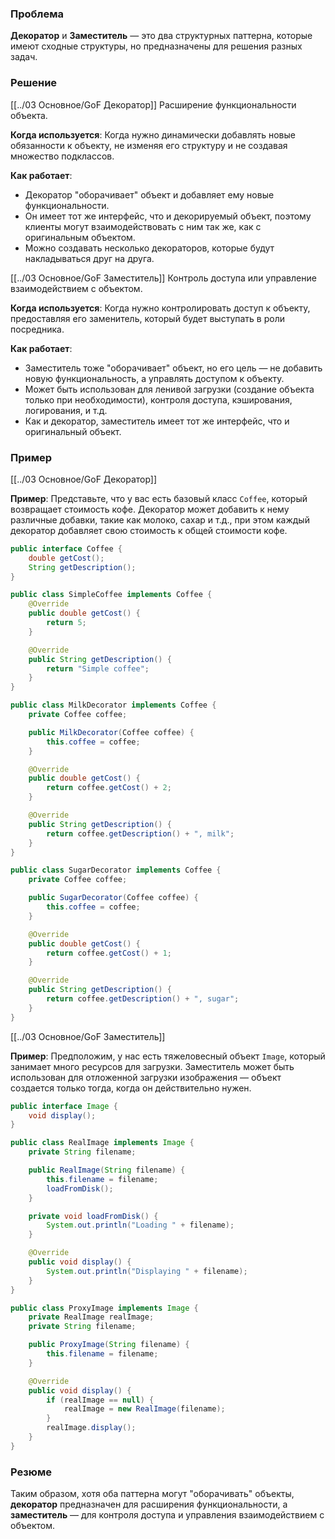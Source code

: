 ### Проблема

**Декоратор** и **Заместитель** — это два структурных паттерна, которые имеют сходные структуры, но предназначены для решения разных задач.

### Решение 

[[../03 Основное/GoF Декоратор]] Расширение функциональности объекта.

**Когда используется**: Когда нужно динамически добавлять новые обязанности к объекту, не изменяя его структуру и не создавая множество подклассов.

**Как работает**:

- Декоратор "оборачивает" объект и добавляет ему новые функциональности.
- Он имеет тот же интерфейс, что и декорируемый объект, поэтому клиенты могут взаимодействовать с ним так же, как с оригинальным объектом.
- Можно создавать несколько декораторов, которые будут накладываться друг на друга.

[[../03 Основное/GoF Заместитель]] Контроль доступа или управление взаимодействием с объектом.

**Когда используется**: Когда нужно контролировать доступ к объекту, предоставляя его заменитель, который будет выступать в роли посредника.

**Как работает**:

- Заместитель тоже "оборачивает" объект, но его цель — не добавить новую функциональность, а управлять доступом к объекту.
- Может быть использован для ленивой загрузки (создание объекта только при необходимости), контроля доступа, кэширования, логирования, и т.д.
- Как и декоратор, заместитель имеет тот же интерфейс, что и оригинальный объект.

### Пример

[[../03 Основное/GoF Декоратор]]

**Пример**: Представьте, что у вас есть базовый класс `Coffee`, который возвращает стоимость кофе. Декоратор может добавить к нему различные добавки, такие как молоко, сахар и т.д., при этом каждый декоратор добавляет свою стоимость к общей стоимости кофе.

```java
public interface Coffee {
    double getCost();
    String getDescription();
}

public class SimpleCoffee implements Coffee {
    @Override
    public double getCost() {
        return 5;
    }

    @Override
    public String getDescription() {
        return "Simple coffee";
    }
}

public class MilkDecorator implements Coffee {
    private Coffee coffee;

    public MilkDecorator(Coffee coffee) {
        this.coffee = coffee;
    }

    @Override
    public double getCost() {
        return coffee.getCost() + 2;
    }

    @Override
    public String getDescription() {
        return coffee.getDescription() + ", milk";
    }
}

public class SugarDecorator implements Coffee {
    private Coffee coffee;

    public SugarDecorator(Coffee coffee) {
        this.coffee = coffee;
    }

    @Override
    public double getCost() {
        return coffee.getCost() + 1;
    }

    @Override
    public String getDescription() {
        return coffee.getDescription() + ", sugar";
    }
}
```

[[../03 Основное/GoF Заместитель]]

**Пример**: Предположим, у нас есть тяжеловесный объект `Image`, который занимает много ресурсов для загрузки. Заместитель может быть использован для отложенной загрузки изображения — объект создается только тогда, когда он действительно нужен.

```java
public interface Image {
    void display();
}

public class RealImage implements Image {
    private String filename;

    public RealImage(String filename) {
        this.filename = filename;
        loadFromDisk();
    }

    private void loadFromDisk() {
        System.out.println("Loading " + filename);
    }

    @Override
    public void display() {
        System.out.println("Displaying " + filename);
    }
}

public class ProxyImage implements Image {
    private RealImage realImage;
    private String filename;

    public ProxyImage(String filename) {
        this.filename = filename;
    }

    @Override
    public void display() {
        if (realImage == null) {
            realImage = new RealImage(filename);
        }
        realImage.display();
    }
}
```

### Резюме

Таким образом, хотя оба паттерна могут "оборачивать" объекты, **декоратор** предназначен для расширения функциональности, а **заместитель** — для контроля доступа и управления взаимодействием с объектом.